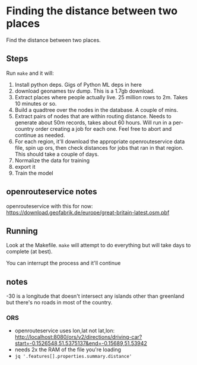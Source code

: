 
# Finding the distance between two places

Find the distance between two places.

## Steps

Run `make` and it will:

1. Install python deps. Gigs of Python ML deps in here
2. download geonames tsv dump. This is a 1.7gb download.
3. Extract places where people actually live. 25 million rows to 2m.
   Takes 10 minutes or so.
4. Build a quadtree over the nodes in the database. A couple of mins.
5. Extract pairs of nodes that are within routing distance. Needs to
   generate about 50m records, takes about 60 hours. Will run in a
   per-country order creating a job for each one. Feel free to abort
   and continue as needed.
6. For each region, it'll download the appropriate openrouteservice
   data file, spin up ors, then check distances for jobs that ran
   in that region. This should take a couple of days.
7. Normalize the data for training
8. export it
9. Train the model

## openrouteservice notes

openrouteservice with this for now:
   <https://download.geofabrik.de/europe/great-britain-latest.osm.pbf>

## Running

Look at the Makefile. `make` will attempt to do everything but will
take days to complete (at best).

You can interrupt the process and it'll continue

## notes

-30 is a longitude that doesn't intersect any islands other than
greenland but there's no roads in most of the country.

### ORS

* openrouteservice uses lon,lat not lat,lon:
  <http://localhost:8080/ors/v2/directions/driving-car?start=-0.1526548,51.5375137&end=-0.15689,51.53942>
* needs 2x the RAM of the file you're loading
* `jq '.features[].properties.summary.distance'`
